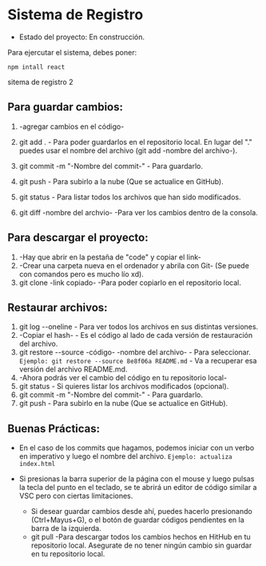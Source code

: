 <h1>Sistema de Registro</h1>

- Estado del proyecto: En construcción.
  
Para ejercutar el sistema, debes poner:

```npm intall react```

sitema de registro 2

<h2>Para guardar cambios:</h2>

1. -agregar cambios en el código-
2. git add . - Para poder guardarlos en el repositorio local. En lugar del "." puedes usar el nombre del archivo (git add -nombre del archivo-).
3. git commit -m "-Nombre del commit-" - Para guardarlo.
4. git push - Para subirlo a la nube (Que se actualice en GitHub).

5. git status - Para listar todos los archivos que han sido modificados.

6. git diff -nombre del archvio- -Para ver los cambios dentro de la consola.

<h2>Para descargar el proyecto:</h2>

1. -Hay que abrir en la pestaña de "code" y copiar el link-
2. -Crear una carpeta nueva en el ordenador y abrila con Git- (Se puede con comandos pero es mucho lío xd).
3. git clone -link copiado- -Para poder copiarlo en el repositorio local.

<h2>Restaurar archivos:</h2>

1. git log --oneline - Para ver todos los archivos en sus distintas versiones.
2. -Copiar el hash- - Es el código al lado de cada versión de restauración del archivo.
3. git restore --source -código- -nombre del archivo- - Para seleccionar.
    ```Ejemplo: git restore --source 8e8f06a README.md``` - Va a recuperar esa versión del archivo README.md.
4. -Ahora podrás ver el cambio del código en tu repositorio local-
5. git status - Si quieres listar los archivos modificados (opcional).
6. git commit -m "-Nombre del commit-" - Para guardarlo.
7. git push - Para subirlo en la nube (Que se actualice en GitHub).

<h2>Buenas Prácticas:</h2>

- En el caso de los commits que hagamos, podemos iniciar con un verbo en imperativo y luego el nombre del archivo.
    ```Ejemplo: actualiza index.html```

- Si presionas la barra superior de la página con el mouse y luego pulsas la tecla del punto en el teclado, se te abrirá un editor de código similar a VSC pero con ciertas limitaciones.

    - Si desear guardar cambios desde ahí, puedes hacerlo presionando (Ctrl+Mayus+G), o el botón de guardar códigos pendientes en la barra de la izquierda.
    - git pull -Para descargar todos los cambios hechos en HitHub en tu repositorio local. Asegurate de no tener ningún cambio sin guardar en tu repositorio local.



